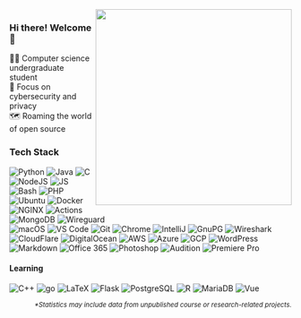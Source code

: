 <img align='right' src='https://github-readme-stats-one-bice.vercel.app/api/top-langs/?username=developStorm&layout=compact&hide=scss&langs_count=10&theme=ayu-mirage&hide_border=true&exclude_repo=simple-badges&role=OWNER,ORGANIZATION_MEMBER,COLLABORATOR' width='350px'>


### Hi there! Welcome 👋
👨‍🎓 Computer science undergraduate student  
🔎 Focus on cybersecurity and privacy  
🗺️ Roaming the world of open source  

<!-- Badge generator https://github.com/developStorm/simple-badges  -->

### Tech Stack
![Python](https://shields-staging-pr-6591.herokuapp.com/badge/Python-3776AB?logo=python&logoColor=fff&style=flat-square) 
![Java](https://shields-staging-pr-6591.herokuapp.com/badge/Java-007396?logo=java&logoColor=fff&style=flat-square) 
![C](https://shields-staging-pr-6591.herokuapp.com/badge/C-A8B9CC?logo=c&logoColor=fff&style=flat-square) 
![NodeJS](https://shields-staging-pr-6591.herokuapp.com/badge/Node.js-393?logo=nodedotjs&logoColor=fff&style=flat-square)
![JS](https://shields-staging-pr-6591.herokuapp.com/badge/JavaScript-F7DF1E?logo=javascript&logoColor=fff&style=flat-square)
![Bash](https://shields-staging-pr-6591.herokuapp.com/badge/Bash-4EAA25?logo=gnubash&logoColor=fff&style=flat-square)
![PHP](https://shields-staging-pr-6591.herokuapp.com/badge/PHP-777BB4?logo=php&logoColor=fff&style=flat-square)  
![Ubuntu](https://shields-staging-pr-6591.herokuapp.com/badge/Ubuntu-E95420?logo=ubuntu&logoColor=fff&style=flat-square)
![Docker](https://shields-staging-pr-6591.herokuapp.com/badge/Docker-2496ED?logo=docker&logoColor=fff&style=flat-square)
![NGINX](https://shields-staging-pr-6591.herokuapp.com/badge/NGINX-009639?logo=nginx&logoColor=fff&style=flat-square)
![Actions](https://shields-staging-pr-6591.herokuapp.com/badge/Actions-2088FF?logo=githubactions&logoColor=fff&style=flat-square)
![MongoDB](https://shields-staging-pr-6591.herokuapp.com/badge/MongoDB-47A248?logo=mongodb&logoColor=fff&style=flat-square)
![Wireguard](https://shields-staging-pr-6591.herokuapp.com/badge/WireGuard-88171A?logo=wireguard&logoColor=fff&style=flat-square)  
![macOS](https://shields-staging-pr-6591.herokuapp.com/badge/macOS-000?logo=apple&logoColor=fff&style=flat-square)
![VS Code](https://shields-staging-pr-6591.herokuapp.com/badge/VS%20Code-007ACC?logo=visualstudiocode&logoColor=fff&style=flat-square) 
![Git](https://shields-staging-pr-6591.herokuapp.com/badge/Git-F05032?logo=git&logoColor=fff&style=flat-square)
![Chrome](https://shields-staging-pr-6591.herokuapp.com/badge/Chrome-4285F4?logo=googlechrome&logoColor=fff&style=flat-square) 
![IntelliJ](https://shields-staging-pr-6591.herokuapp.com/badge/IntelliJ-000?logo=intellijidea&logoColor=fff&style=flat-square)
![GnuPG](https://shields-staging-pr-6591.herokuapp.com/badge/GnuPG-0093DD?logo=gnuprivacyguard&logoColor=fff&style=flat-square)
![Wireshark](https://shields-staging-pr-6591.herokuapp.com/badge/Wireshark-1679A7?logo=wireshark&logoColor=fff&style=flat-square)  
![CloudFlare](https://shields-staging-pr-6591.herokuapp.com/badge/Cloudflare-F38020?logo=cloudflare&logoColor=fff&style=flat-square)
![DigitalOcean](https://shields-staging-pr-6591.herokuapp.com/badge/DigitalOcean-0080FF?logo=digitalocean&logoColor=fff&style=flat-square)
![AWS](https://shields-staging-pr-6591.herokuapp.com/badge/AWS-232F3E?logo=amazonaws&logoColor=fff&style=flat-square)
![Azure](https://shields-staging-pr-6591.herokuapp.com/badge/Azure-0078D4?logo=microsoftazure&logoColor=fff&style=flat-square)
![GCP](https://shields-staging-pr-6591.herokuapp.com/badge/GCP-4285F4?logo=googlecloud&logoColor=fff&style=flat-square)
![WordPress](https://shields-staging-pr-6591.herokuapp.com/badge/WordPress-21759B?logo=wordpress&logoColor=fff&style=flat-square)  
![Markdown](https://shields-staging-pr-6591.herokuapp.com/badge/Markdown-000?logo=markdown&logoColor=fff&style=flat-square)
![Office 365](https://shields-staging-pr-6591.herokuapp.com/badge/Office%20365-D83B01?logo=microsoftoffice&logoColor=fff&style=flat-square) 
![Photoshop](https://shields-staging-pr-6591.herokuapp.com/badge/Photoshop-31A8FF?logo=adobephotoshop&logoColor=fff&style=flat-square)
![Audition](https://shields-staging-pr-6591.herokuapp.com/badge/Adobe%20Audition-6CBDAD?logo=adobeaudition&logoColor=fff&style=flat-square)
![Premiere Pro](https://shields-staging-pr-6591.herokuapp.com/badge/Premiere%20Pro-99F?logo=adobepremierepro&logoColor=fff&style=flat-square)

<!-- ![WebAuthn](https://shields-staging-pr-6591.herokuapp.com/badge/WebAuthn-3423A6?logo=webauthn&logoColor=fff&style=flat-square) -->
<!-- ![Zoom](https://shields-staging-pr-6591.herokuapp.com/badge/Zoom-2D8CFF?logo=zoom&logoColor=fff&style=flat-square) -->
<!-- ![Slack](https://shields-staging-pr-6591.herokuapp.com/badge/Slack-4A154B?logo=slack&logoColor=fff&style=flat-square) -->
<!-- ![Minecraft](https://shields-staging-pr-6591.herokuapp.com/badge/Minecraft-62B47A?logo=minecraft&logoColor=fff&style=flat-square)  -->


#### Learning
![C++](https://shields-staging-pr-6591.herokuapp.com/badge/C%2B%2B-00599C?logo=cplusplus&logoColor=fff&style=flat-square)
![go](https://shields-staging-pr-6591.herokuapp.com/badge/Go-00ADD8?logo=go&logoColor=fff&style=flat-square) 
![LaTeX](https://shields-staging-pr-6591.herokuapp.com/badge/LaTeX-008080?logo=latex&logoColor=fff&style=flat-square) 
![Flask](https://shields-staging-pr-6591.herokuapp.com/badge/Flask-000?logo=flask&logoColor=fff&style=flat-square)
![PostgreSQL](https://shields-staging-pr-6591.herokuapp.com/badge/PostgreSQL-4169E1?logo=postgresql&logoColor=fff&style=flat-square)
![R](https://shields-staging-pr-6591.herokuapp.com/badge/R-276DC3?logo=r&logoColor=fff&style=flat-square)
![MariaDB](https://shields-staging-pr-6591.herokuapp.com/badge/MariaDB-003545?logo=mariadb&logoColor=fff&style=flat-square) 
![Vue](https://shields-staging-pr-6591.herokuapp.com/badge/Vue.js-4FC08D?logo=vuedotjs&logoColor=fff&style=flat-square)




<p align='right'>
  <i>
    <sub>
      *Statistics may include data from unpublished course or research-related projects.
    </sub>
  </i>
</p>

